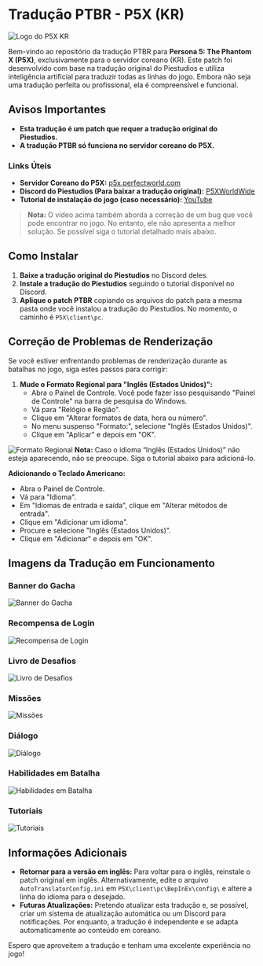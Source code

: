 # Tradução PTBR - P5X (KR)

![Logo do P5X KR](https://i.imgur.com/qwPkdUf.png)

Bem-vindo ao repositório da tradução PTBR para **Persona 5: The Phantom X (P5X)**, exclusivamente para o servidor coreano (KR). Este patch foi desenvolvido com base na tradução original do Piestudios e utiliza inteligência artificial para traduzir todas as linhas do jogo. Embora não seja uma tradução perfeita ou profissional, ela é compreensível e funcional.

## Avisos Importantes
- **Esta tradução é um patch que requer a tradução original do Piestudios.**
- **A tradução PTBR só funciona no servidor coreano do P5X.**

### Links Úteis
- **Servidor Coreano do P5X:** [p5x.perfectworld.com](https://p5x.perfectworld.com)
- **Discord do Piestudios (Para baixar a tradução original):** [P5XWorldWide](https://discord.com/invite/P5XWorldWide)
- **Tutorial de instalação do jogo (caso necessário):** [YouTube](https://youtu.be/7nVxXs_68DQ)
> **Nota:** O vídeo acima também aborda a correção de um bug que você pode encontrar no jogo. No entanto, ele não apresenta a melhor solução. Se possível siga o tutorial detalhado mais abaixo.

## Como Instalar
1. **Baixe a tradução original do Piestudios** no Discord deles.
2. **Instale a tradução do Piestudios** seguindo o tutorial disponível no Discord.
3. **Aplique o patch PTBR** copiando os arquivos do patch para a mesma pasta onde você instalou a tradução do Piestudios. No momento, o caminho é `P5X\client\pc`.

## Correção de Problemas de Renderização

Se você estiver enfrentando problemas de renderização durante as batalhas no jogo, siga estes passos para corrigir:

1. **Mude o Formato Regional para "Inglês (Estados Unidos)":**
   - Abra o Painel de Controle. Você pode fazer isso pesquisando "Painel de Controle" na barra de pesquisa do Windows.
   - Vá para "Relógio e Região".
   - Clique em "Alterar formatos de data, hora ou número".
   - No menu suspenso "Formato:", selecione "Inglês (Estados Unidos)".
   - Clique em "Aplicar" e depois em "OK".

![Formato Regional](https://i.imgur.com/Q0z6LXW.png)
**Nota:** Caso o idioma “Inglês (Estados Unidos)” não esteja aparecendo, não se preocupe. Siga o tutorial abaixo para adicioná-lo.

**Adicionando o Teclado Americano:**
   - Abra o Painel de Controle.
   - Vá para "Idioma".
   - Em "Idiomas de entrada e saída", clique em "Alterar métodos de entrada".
   - Clique em "Adicionar um idioma".
   - Procure e selecione "Inglês (Estados Unidos)".
   - Clique em "Adicionar" e depois em "OK".

## Imagens da Tradução em Funcionamento

### Banner do Gacha
![Banner do Gacha](https://i.imgur.com/EXTOlyC.png)

### Recompensa de Login
![Recompensa de Login](https://i.imgur.com/CYv9D2a.png)

### Livro de Desafios
![Livro de Desafios](https://i.imgur.com/3Rdcqwk.png)

### Missões
![Missões](https://i.imgur.com/qL5CzK8.png)

### Diálogo
![Diálogo](https://i.imgur.com/NAGap8s.png)

### Habilidades em Batalha
![Habilidades em Batalha](https://i.imgur.com/OwUzO3B.png)

### Tutoriais
![Tutoriais](https://i.imgur.com/O8lWAvr.png)

## Informações Adicionais
- **Retornar para a versão em inglês:** Para voltar para o inglês, reinstale o patch original em inglês. Alternativamente, edite o arquivo `AutoTranslatorConfig.ini` em `P5X\client\pc\BepInEx\config\` e altere a linha do idioma para o desejado. 
- **Futuras Atualizações:** Pretendo atualizar esta tradução e, se possível, criar um sistema de atualização automática ou um Discord para notificações. Por enquanto, a tradução é independente e se adapta automaticamente ao conteúdo em coreano.

Espero que aproveitem a tradução e tenham uma excelente experiência no jogo!
